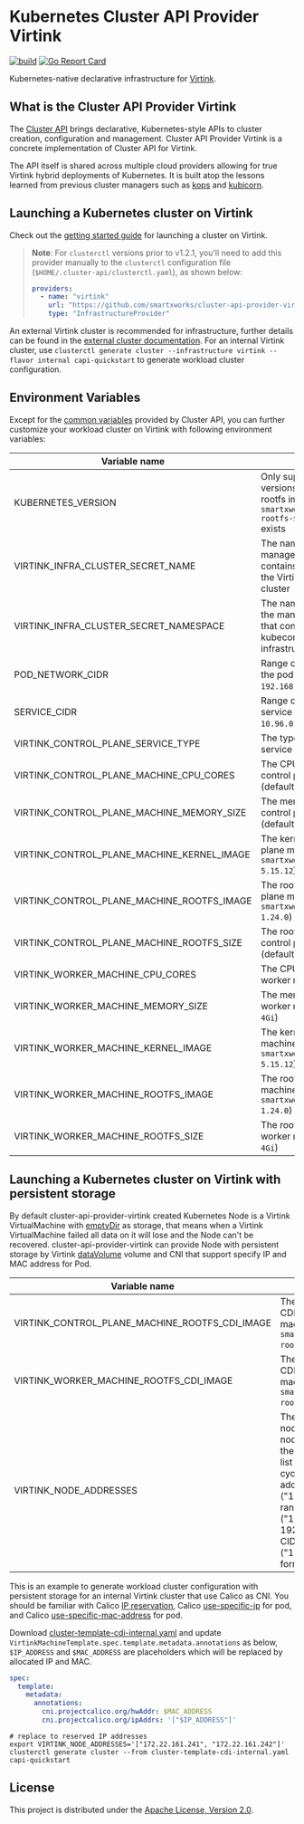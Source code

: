# Kubernetes Cluster API Provider Virtink

[![build](https://github.com/smartxworks/cluster-api-provider-virtink/actions/workflows/build.yml/badge.svg)](https://github.com/smartxworks/cluster-api-provider-virtink/actions/workflows/build.yml)
[![Go Report Card](https://goreportcard.com/badge/github.com/smartxworks/cluster-api-provider-virtink)](https://goreportcard.com/report/github.com/smartxworks/cluster-api-provider-virtink)

Kubernetes-native declarative infrastructure for [Virtink](https://github.com/smartxworks/virtink).

## What is the Cluster API Provider Virtink

The [Cluster API](https://github.com/kubernetes-sigs/cluster-api) brings declarative, Kubernetes-style APIs to cluster creation, configuration and management. Cluster API Provider Virtink is a concrete implementation of Cluster API for Virtink.

The API itself is shared across multiple cloud providers allowing for true Virtink hybrid deployments of Kubernetes. It is built atop the lessons learned from previous cluster managers such as [kops](https://github.com/kubernetes/kops) and [kubicorn](http://kubicorn.io/).

## Launching a Kubernetes cluster on Virtink

Check out the [getting started guide](https://cluster-api.sigs.k8s.io/user/quick-start.html) for launching a cluster on Virtink.

> **Note**: For `clusterctl` versions prior to v1.2.1, you'll need to add this provider manually to the `clusterctl` configuration file (`$HOME/.cluster-api/clusterctl.yaml`), as shown below:
>
> ```yaml
> providers:
>   - name: "virtink"
>     url: "https://github.com/smartxworks/cluster-api-provider-virtink/releases/latest/infrastructure-components.yaml"
>     type: "InfrastructureProvider"
> ```

An external Virtink cluster is recommended for infrastructure, further details can be found in the [external cluster documentation](docs/external-cluster.md). For an internal Virtink cluster, use `clusterctl generate cluster --infrastructure virtink --flavor internal capi-quickstart` to generate workload cluster configuration.

## Environment Variables

Except for the [common variables](https://cluster-api.sigs.k8s.io/clusterctl/provider-contract.html#common-variables) provided by Cluster API, you can further customize your workload cluster on Virtink with following environment variables:

| Variable name                              | Note                                                                                                                  |
| ------------------------------------------ | --------------------------------------------------------------------------------------------------------------------- |
| KUBERNETES_VERSION                         | Only support Kubernetes versions that corresponding rootfs image `smartxworks/capch-rootfs-$KUBERNETES_VERSION` exists|
| VIRTINK_INFRA_CLUSTER_SECRET_NAME          | The name of secret in the management cluster that contains the kubeconfig of the Virtink infrastructure cluster       |
| VIRTINK_INFRA_CLUSTER_SECRET_NAMESPACE     | The namespace of secret in the management cluster that contains the kubeconfig of the Virtink infrastructure cluster  |
| POD_NETWORK_CIDR                           | Range of IP addresses for the pod network (default `192.168.0.0/16`)                                                  |
| SERVICE_CIDR                               | Range of IP address for service VIPs (default `10.96.0.0/12`)                                                         |
| VIRTINK_CONTROL_PLANE_SERVICE_TYPE         | The type of control plane service (default `NodePort`)                                                                |
| VIRTINK_CONTROL_PLANE_MACHINE_CPU_CORES    | The CPU cores of each control plane machine (default `2`)                                                             |
| VIRTINK_CONTROL_PLANE_MACHINE_MEMORY_SIZE  | The memory size of each control plane machine (default `4Gi`)                                                         |
| VIRTINK_CONTROL_PLANE_MACHINE_KERNEL_IMAGE | The kernel image of control plane machine (default `smartxworks/capch-kernel-5.15.12`)                                |
| VIRTINK_CONTROL_PLANE_MACHINE_ROOTFS_IMAGE | The rootfs image of control plane machine (default `smartxworks/capch-rootfs-1.24.0`)                                 |
| VIRTINK_CONTROL_PLANE_MACHINE_ROOTFS_SIZE  | The rootfs size of each control plane machine (default `4Gi`)                                                         |
| VIRTINK_WORKER_MACHINE_CPU_CORES           | The CPU cores of each worker machine (default `2`)                                                                    |
| VIRTINK_WORKER_MACHINE_MEMORY_SIZE         | The memory size of each worker machine (default `4Gi`)                                                                |
| VIRTINK_WORKER_MACHINE_KERNEL_IMAGE        | The kernel image of worker machine (default `smartxworks/capch-kernel-5.15.12`)                                       |
| VIRTINK_WORKER_MACHINE_ROOTFS_IMAGE        | The rootfs image of worker machine (default `smartxworks/capch-rootfs-1.24.0`)                                        |
| VIRTINK_WORKER_MACHINE_ROOTFS_SIZE         | The rootfs size of each worker machine (default `4Gi`)                                                                |

## Launching a Kubernetes cluster on Virtink with persistent storage

By default cluster-api-provider-virtink created Kubernetes Node is a Virtink VirtualMachine with [emptyDir](https://kubernetes.io/docs/concepts/storage/volumes/#emptydir) as storage, that means when a Virtink VirtualMachine failed all data on it will lose and the Node can't be recovered. cluster-api-provider-virtink can provide Node with persistent storage by Virtink [dataVolume](https://github.com/smartxworks/virtink/blob/main/docs/disks_and_volumes.md#datavolume-volume) volume and CNI that support specify IP and MAC address for Pod.

| Variable name                                  | Note                                                                                                                 |
| ---------------------------------------------- | -------------------------------------------------------------------------------------------------------------------- |
| VIRTINK_CONTROL_PLANE_MACHINE_ROOTFS_CDI_IMAGE | The rootfs image for CDI of control plane machine (default `smartxworks/capch-rootfs-cdi-1.24.0`)                    |
| VIRTINK_WORKER_MACHINE_ROOTFS_CDI_IMAGE        | The rootfs image for CDI of worker machine (default `smartxworks/capch-rootfs-cdi-1.24.0`)                           |
| VIRTINK_NODE_ADDRESSES                         | The IP addresses for nodes, if provided a node will use one of the IP address in this list during whole life cycle, support IP address ("192.168.100.1"), IP range ("192.168.100.1-192.168.100.10") or CIDR ("192.168.100.1/24") form.                                                                                   |

This is an example to generate workload cluster configuration with persistent storage for an internal Virtink cluster that use Calico as CNI. You should be familiar with Calico [IP reservation](https://projectcalico.docs.tigera.io/reference/resources/ipreservation), Calico [use-specific-ip](https://projectcalico.docs.tigera.io/networking/use-specific-ip) for pod, and Calico [use-specific-mac-address](https://github.com/projectcalico/calico/blob/master/calico/networking/pod-mac-address.md) for pod.

Download [cluster-template-cdi-internal.yaml](templates/cluster-template-cdi-internal.yaml) and update `VirtinkMachineTemplate.spec.template.metadata.annotations` as below, `$IP_ADDRESS` and `$MAC_ADDRESS` are placeholders which will be replaced by allocated IP and MAC.

```yaml
spec:
  template:
    metadata:
      annotations:
        cni.projectcalico.org/hwAddr: $MAC_ADDRESS
        cni.projectcalico.org/ipAddrs: '["$IP_ADDRESS"]'
```

```shell
# replace to reserved IP addresses
export VIRTINK_NODE_ADDRESSES='["172.22.161.241", "172.22.161.242"]'
clusterctl generate cluster --from cluster-template-cdi-internal.yaml capi-quickstart
```

## License

This project is distributed under the [Apache License, Version 2.0](LICENSE).
